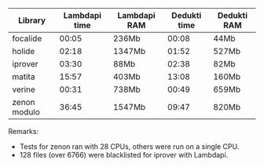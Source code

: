 | Library        | Lambdapi time | Lambdapi RAM | Dedukti time | Dedukti RAM |
| -------------- | ------------- | ------------ | ------------ | ----------- |
| focalide       |         00:05 |        236Mb |        00:08 |        44Mb |
| holide         |         02:18 |       1347Mb |        01:52 |       527Mb |
| iprover        |         03:30 |         88Mb |        02:38 |        82Mb |
| matita         |         15:57 |        403Mb |        13:08 |       160Mb |
| verine         |         00:31 |        738Mb |        00:49 |       659Mb |
| zenon modulo   |         36:45 |       1547Mb |        09:47 |       820Mb |

Remarks:
 - Tests for zenon ran with 28 CPUs, others were run on a single CPU.
 - 128 files (over 6766) were blacklisted for iprover with Lambdapi.

